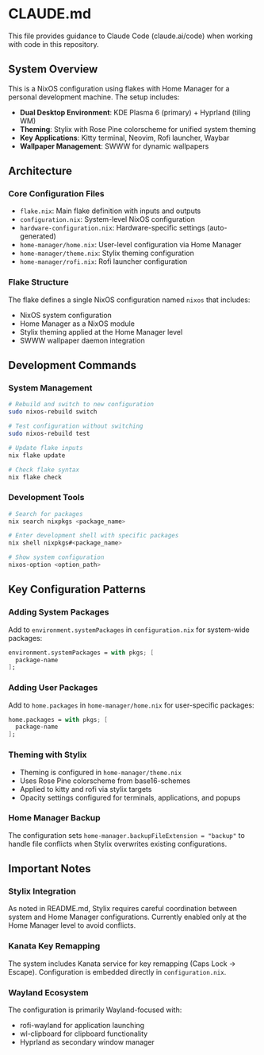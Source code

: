 # CLAUDE.md

This file provides guidance to Claude Code (claude.ai/code) when working with code in this repository.

## System Overview

This is a NixOS configuration using flakes with Home Manager for a personal development machine. The setup includes:

- **Dual Desktop Environment**: KDE Plasma 6 (primary) + Hyprland (tiling WM)
- **Theming**: Stylix with Rose Pine colorscheme for unified system theming
- **Key Applications**: Kitty terminal, Neovim, Rofi launcher, Waybar
- **Wallpaper Management**: SWWW for dynamic wallpapers

## Architecture

### Core Configuration Files
- `flake.nix`: Main flake definition with inputs and outputs
- `configuration.nix`: System-level NixOS configuration
- `hardware-configuration.nix`: Hardware-specific settings (auto-generated)
- `home-manager/home.nix`: User-level configuration via Home Manager
- `home-manager/theme.nix`: Stylix theming configuration
- `home-manager/rofi.nix`: Rofi launcher configuration

### Flake Structure
The flake defines a single NixOS configuration named `nixos` that includes:
- NixOS system configuration
- Home Manager as a NixOS module
- Stylix theming applied at the Home Manager level
- SWWW wallpaper daemon integration

## Development Commands

### System Management
```bash
# Rebuild and switch to new configuration
sudo nixos-rebuild switch

# Test configuration without switching
sudo nixos-rebuild test

# Update flake inputs
nix flake update

# Check flake syntax
nix flake check
```

### Development Tools
```bash
# Search for packages
nix search nixpkgs <package_name>

# Enter development shell with specific packages
nix shell nixpkgs#<package_name>

# Show system configuration
nixos-option <option_path>
```

## Key Configuration Patterns

### Adding System Packages
Add to `environment.systemPackages` in `configuration.nix` for system-wide packages:
```nix
environment.systemPackages = with pkgs; [
  package-name
];
```

### Adding User Packages
Add to `home.packages` in `home-manager/home.nix` for user-specific packages:
```nix
home.packages = with pkgs; [
  package-name
];
```

### Theming with Stylix
- Theming is configured in `home-manager/theme.nix`
- Uses Rose Pine colorscheme from base16-schemes
- Applied to kitty and rofi via stylix targets
- Opacity settings configured for terminals, applications, and popups

### Home Manager Backup
The configuration sets `home-manager.backupFileExtension = "backup"` to handle file conflicts when Stylix overwrites existing configurations.

## Important Notes

### Stylix Integration
As noted in README.md, Stylix requires careful coordination between system and Home Manager configurations. Currently enabled only at the Home Manager level to avoid conflicts.

### Kanata Key Remapping
The system includes Kanata service for key remapping (Caps Lock → Escape). Configuration is embedded directly in `configuration.nix`.

### Wayland Ecosystem
The configuration is primarily Wayland-focused with:
- rofi-wayland for application launching
- wl-clipboard for clipboard functionality
- Hyprland as secondary window manager
